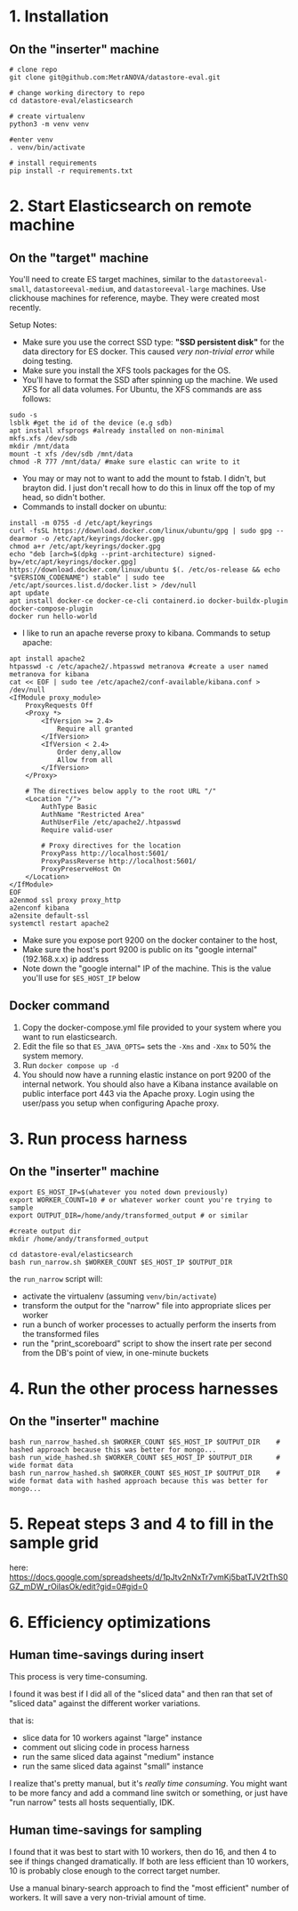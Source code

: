 # 1. Installation

## On the "inserter" machine

```
# clone repo
git clone git@github.com:MetrANOVA/datastore-eval.git

# change working directory to repo
cd datastore-eval/elasticsearch

# create virtualenv
python3 -m venv venv

#enter venv
. venv/bin/activate

# install requirements
pip install -r requirements.txt
```

# 2. Start Elasticsearch on remote machine

## On the "target" machine

You'll need to create ES target machines, similar to the `datastoreeval-small`, `datastoreeval-medium`, and `datastoreeval-large` machines. Use clickhouse machines for reference, maybe. They were created most recently.

Setup Notes:
- Make sure you use the correct SSD type: **"SSD persistent disk"** for the data directory for ES docker. This caused *very non-trivial error* while doing testing.
- Make sure you install the XFS tools packages for the OS.
- You'll have to format the SSD after spinning up the machine. We used XFS for all data volumes. For Ubuntu, the XFS commands are ass follows:
```
sudo -s
lsblk #get the id of the device (e.g sdb)
apt install xfsprogs #already installed on non-minimal
mkfs.xfs /dev/sdb
mkdir /mnt/data
mount -t xfs /dev/sdb /mnt/data
chmod -R 777 /mnt/data/ #make sure elastic can write to it
```
- You may or may not to want to add the mount to fstab. I didn't, but brayton did. I just don't recall how to do this in linux off the top of my head, so didn't bother.
- Commands to install docker on ubuntu:
```
install -m 0755 -d /etc/apt/keyrings
curl -fsSL https://download.docker.com/linux/ubuntu/gpg | sudo gpg --dearmor -o /etc/apt/keyrings/docker.gpg
chmod a+r /etc/apt/keyrings/docker.gpg
echo "deb [arch=$(dpkg --print-architecture) signed-by=/etc/apt/keyrings/docker.gpg] https://download.docker.com/linux/ubuntu $(. /etc/os-release && echo "$VERSION_CODENAME") stable" | sudo tee /etc/apt/sources.list.d/docker.list > /dev/null
apt update
apt install docker-ce docker-ce-cli containerd.io docker-buildx-plugin docker-compose-plugin
docker run hello-world
```
- I like to run an apache reverse proxy to kibana. Commands to setup apache:

```
apt install apache2
htpasswd -c /etc/apache2/.htpasswd metranova #create a user named metranova for kibana
cat << EOF | sudo tee /etc/apache2/conf-available/kibana.conf > /dev/null
<IfModule proxy_module>
    ProxyRequests Off
    <Proxy *>
        <IfVersion >= 2.4>
            Require all granted
        </IfVersion>
        <IfVersion < 2.4>
            Order deny,allow
            Allow from all
        </IfVersion>
    </Proxy>

    # The directives below apply to the root URL "/"
    <Location "/">
        AuthType Basic
        AuthName "Restricted Area"
        AuthUserFile /etc/apache2/.htpasswd
        Require valid-user

        # Proxy directives for the location
        ProxyPass http://localhost:5601/
        ProxyPassReverse http://localhost:5601/
        ProxyPreserveHost On
    </Location>
</IfModule>
EOF
a2enmod ssl proxy proxy_http
a2enconf kibana
a2ensite default-ssl
systemctl restart apache2
```


- Make sure you expose port 9200 on the docker container to the host,
- Make sure the host's port 9200 is public on its "google internal" (192.168.x.x) ip address
- Note down the "google internal" IP of the machine. This is the value you'll use for `$ES_HOST_IP` below

## Docker command

1. Copy the docker-compose.yml file provided to your system where you want to run elasticsearch.
2. Edit the file so that `ES_JAVA_OPTS=` sets the `-Xms` and `-Xmx` to 50% the system memory.
3. Run `docker compose up -d`
4. You should now have a running elastic instance on port 9200 of the internal network. You should also have a Kibana instance available on public interface port 443 via the Apache proxy. Login using the user/pass you setup when configuring Apache proxy. 

# 3. Run process harness

## On the "inserter" machine

```
export ES_HOST_IP=$(whatever you noted down previously)
export WORKER_COUNT=10 # or whatever worker count you're trying to sample
export OUTPUT_DIR=/home/andy/transformed_output # or similar

#create output dir
mkdir /home/andy/transformed_output

cd datastore-eval/elasticsearch
bash run_narrow.sh $WORKER_COUNT $ES_HOST_IP $OUTPUT_DIR
```

the `run_narrow` script will:
- activate the virtualenv (assuming `venv/bin/activate`)
- transform the output for the "narrow" file into appropriate slices per worker
- run a bunch of worker processes to actually perform the inserts from the transformed files
- run the "print_scoreboard" script to show the insert rate per second from the DB's point of view, in one-minute buckets

# 4. Run the other process harnesses

## On the "inserter" machine

```
bash run_narrow_hashed.sh $WORKER_COUNT $ES_HOST_IP $OUTPUT_DIR    # hashed approach because this was better for mongo...
bash run_wide_hashed.sh $WORKER_COUNT $ES_HOST_IP $OUTPUT_DIR      # wide format data
bash run_narrow_hashed.sh $WORKER_COUNT $ES_HOST_IP $OUTPUT_DIR    # wide format data with hashed approach because this was better for mongo...
```

# 5. Repeat steps 3 and 4 to fill in the sample grid

here: https://docs.google.com/spreadsheets/d/1pJtv2nNxTr7vmKj5batTJV2tThS0GZ_mDW_rOiIasOk/edit?gid=0#gid=0

# 6. Efficiency optimizations

## Human time-savings during insert

This process is very time-consuming.

I found it was best if I did all of the "sliced data" and then ran that set of "sliced data" against the different worker variations.

that is:

- slice data for 10 workers against "large" instance
- comment out slicing code in process harness
- run the same sliced data against "medium" instance
- run the same sliced data against "small" instance

I realize that's pretty manual, but it's *really time consuming*. You might want to be more fancy and add a command line switch or something, or just have "run narrow" tests all hosts sequentially, IDK.

## Human time-savings for sampling

I found that it was best to start with 10 workers, then do 16, and then 4 to see if things changed dramatically. If both are less efficient than 10 workers, 10 is probably close enough to the correct target number.

Use a manual binary-search approach to find the "most efficient" number of workers. It will save a very non-trivial amount of time.